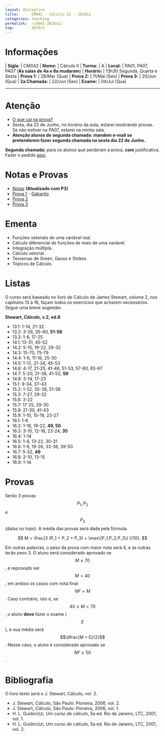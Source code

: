 ```yaml
---
layout: disciplina
title:      CM042 - Cálculo II - 2018s1
categories: teaching
permalink:  /cm042-2018s1/
tag:        2018s1
---
```


# Informações

  | **Sigla:**      | CM042
  | **Nome:**       | Cálculo II
  | **Turma:**      | A
  | **Local:**      | PA01, PA07, PA07 (**As salas de 4a e 6a mudaram**)
  | **Horário:**    | 13h30 Segunda, Quarta e Sexta
  | **Prova 1:**    | 28/Mar (Qua)
  | **Prova 2:**    | 11/Mai (Sex)
  | **Prova 3:**    | 20/Jun (Qua)
  | **2a Chamada:** | 22/Jun (Sex)
  | **Exame:**      | 04/Jul (Qua)

---

# Atenção

- [O que cai na prova?]({{site.baseurl}}/disciplinas/cm042/2018s1/podecair.html)
- Sexta, dia 22 de Junho, no horário da aula, estarei mostrando provas. Se não estiver
  na PA07, estarei na minha sala.
- **Atenção alunos de segunda chamada: mandem e-mail se pretenderem fazer segunda chamada
  na sexta dia 22 de Junho.**

**Segunda chamada:** para os alunos que perderam a prova, **com** justificativa.
Fazer o pedido [aqui](http://www.mat.ufpr.br/departamento/documentos.html).

# Notas e Provas

- [Notas]({{site.baseurl}}/disciplinas/cm042/2018s1/notas.pdf) **(Atualizado com P3)**
- [Prova 1]({{site.baseurl}}/disciplinas/cm042/2018s1/prova1.pdf) -
[Gabarito]({{site.baseurl}}/disciplinas/cm042/2018s1/prova1-gabarito.pdf)
- [Prova 2]({{site.baseurl}}/disciplinas/cm042/2018s1/prova2.pdf)
- [Prova 3]({{site.baseurl}}/disciplinas/cm042/2018s1/prova3.pdf)

# Ementa

  - Funções vetoriais de uma variável real.
  - Cálculo diferencial de funções de mais de uma variável.
  - Integração múltipla.
  - Cálculo vetorial.
  - Teoremas de Green, Gauss e Stokes.
  - Tópicos de Cálculo.

# Listas

O curso será baseado no livro de Cálculo de James Stewart, volume 2, nos
capítulos 13 à 16, façam todos os exercícios que acharem necessários.
Segue uma breve sugestão:

**Stewart, Cálculo, v.2, ed.8**
- 13.1: 1-14, 21-32.
- 13.2: 3-26, 35-40, **51-58**
- 13.3: 1-6, 17-25 
- 14.1: 13-31, 45-52
- 14.2: 5-15, 19-22, 29-32
- 14.3: 15-70, 75-79
- 14.4: 1-6, 11-16, 25-30
- 14.5: 1-12, 21-34, 45-53
- 14.6: 4-17, 21-25, 41-46, 51-53, 57-60, 65-67
- 14.7: 5-20, 31-38, 41-52, **59**
- 14.8: 3-14, 17-23
- 15.1: 9-34, 37-43
- 15.2: 1-32, 35-38, 51-56
- 15.3: 7-27, 29-32
- 15.6: 3-22
- 15.7: 17-25, 29-30
- 15.8: 21-30, 41-43
- 15.9: 1-10, 15-19, 23-27
- 16.1: 1-6
- 16.2: 1-16, 19-22, **49, 50**
- 16.3: 3-10, 12-18, 23-24, **35**
- 16.4: 1-14
- 16.5: 1-8, 13-22, 30-31
- 16.6: 1-6, 19-26, 33-36, 39-50
- 16.7: 5-32, **49**
- 16.8: 2-10, 13-15
- 16.9: 1-14

# Provas

Serão 3 provas $$P_1, P_2$$ e $$P_3$$ (datas no topo). A média das
provas será dada pela fórmula:

$$ M = \frac{3 (P_1 + P_2 + P_3) + \max\{P_1,P_2,P_3\} }{10}. $$

Em outras palavras, o peso da prova com maior nota será 4, e as outras terão peso 3.
O aluno será considerado aprovado se $$M \geq 70$$, e reprovado ser $$M < 40$$, em ambos
os casos com nota final $$NF = M$$.
Caso contrário, isto é, se $$40 \leq M < 70$$, o aluno **deve** fazer o exame ($$E$$),
e sua média será $$\dfrac{M + E}{2}$$. Nesse caso, o aluno é considerado aprovado
se $$NF \geq 50$$.

# Bibliografia

O livro texto será o J. Stewart, Cálculo, vol. 2.

  - J. Stewart, _Cálculo_, São Paulo: Pioneira, 2006, vol. 2.
  - J. Stewart, _Cálculo_, São Paulo: Pioneira, 2006, vol. 1.
  - H. L. Guidorizzi, _Um curso de cálculo_, 5a ed. Rio de Janeiro, LTC, 2001,
    vol. 1.
  - H. L. Guidorizzi, _Um curso de cálculo_, 5a ed. Rio de Janeiro, LTC, 2001,
    vol. 2.

